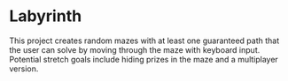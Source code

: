 # Labyrinth
This project creates random mazes with at least one guaranteed path that the user can solve by moving through the maze with keyboard input.  Potential stretch goals include hiding prizes in the maze and a multiplayer version.
